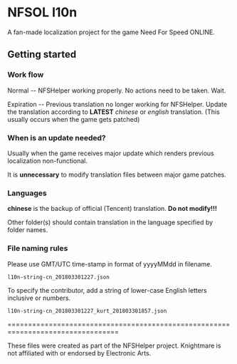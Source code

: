 # NFSOL l10n

A fan-made localization project for the game Need For Speed ONLINE.

## Getting started

### Work flow

Normal -- NFSHelper working properly. No actions need to be taken. Wait.

Expiration -- Previous translation no longer working for NFSHelper. Update the translation according to **LATEST** *chinese* or *english* translation. (This usually occurs when the game gets patched)

### When is an update needed?

Usually when the game receives major update which renders previous localization non-functional.

It is **unnecessary** to modify translation files between major game patches.

### Languages

**chinese** is the backup of official (Tencent) translation. **Do not modify!!!**

Other folder(s) should contain translation in the language specified by folder names.

### File naming rules

Please use GMT/UTC time-stamp in format of yyyyMMdd in filename.

```
l10n-string-cn_201803301227.json
```

To specify the contributor, add a string of lower-case English letters inclusive or numbers.

```
l10n-string-cn_201803301227_kurt_201803301857.json
```

=================================================================================

These files were created as part of the NFSHelper project.
Knightmare is not affiliated with or endorsed by Electronic Arts.